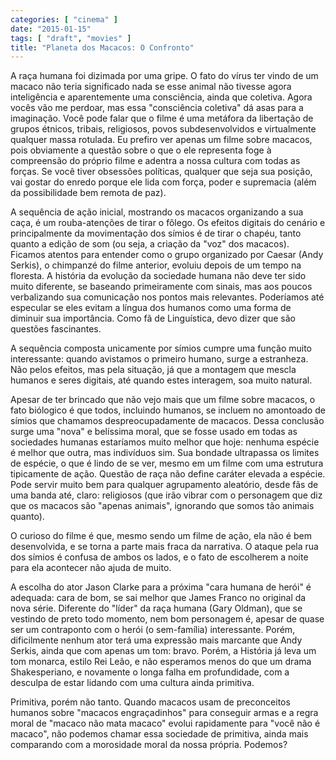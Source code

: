 ```yaml
---
categories: [ "cinema" ]
date: "2015-01-15"
tags: [ "draft", "movies" ]
title: "Planeta dos Macacos: O Confronto"
---
```

A raça humana foi dizimada por uma gripe. O fato do vírus ter
vindo de um macaco não teria significado nada se esse animal não
tivesse agora inteligência e aparentemente uma consciência, ainda
que coletiva. Agora vocês vão me perdoar, mas essa "consciência
coletiva" dá asas para a imaginação. Você pode falar que o filme é
uma metáfora da libertação de grupos étnicos, tribais, religiosos,
povos subdesenvolvidos e virtualmente qualquer massa rotulada. Eu prefiro
ver apenas um filme sobre macacos, pois obviamente a questão sobre o
que o ele representa foge à compreensão do próprio filme e adentra a
nossa cultura com todas as forças. Se você tiver obsessões políticas,
qualquer que seja sua posição, vai gostar do enredo porque ele lida com
força, poder e supremacia (além da possibilidade bem remota de paz).

A sequência de ação inicial, mostrando os macacos organizando a sua
caça, é um rouba-atenções de tirar o fôlego. Os efeitos digitais do
cenário e principalmente da movimentação dos símios é de tirar o
chapéu, tanto quanto a edição de som (ou seja, a criação da "voz"
dos macacos). Ficamos atentos para entender como o grupo organizado
por Caesar (Andy Serkis), o chimpanzé do filme anterior, evoluiu
depois de um tempo na floresta. A história da evolução da sociedade
humana não deve ter sido muito diferente, se baseando primeiramente
com sinais, mas aos poucos verbalizando sua comunicação nos pontos
mais relevantes. Poderíamos até especular se eles evitam a língua
dos humanos como uma forma de diminuir sua importância. Como fã de
Linguística, devo dizer que são questões fascinantes.

A sequência composta unicamente por símios cumpre uma função muito
interessante: quando avistamos o primeiro humano, surge a estranheza. Não
pelos efeitos, mas pela situação, já que a montagem que mescla humanos
e seres digitais, até quando estes interagem, soa muito natural.

Apesar de ter brincado que não vejo mais que um filme sobre macacos, o
fato biólogico é que todos, incluindo humanos, se incluem no amontoado
de símios que chamamos despreocupadamente de macacos. Dessa conclusão
surge uma "nova" e belíssima moral, que se fosse usado em todas as
sociedades humanas estaríamos muito melhor que hoje: nenhuma espécie é
melhor que outra, mas indivíduos sim. Sua bondade ultrapassa os limites
de espécie, o que é lindo de se ver, mesmo em um filme com uma estrutura
tipicamente de ação. Questão de raça não define caráter elevada
a espécie. Pode servir muito bem para qualquer agrupamento aleatório,
desde fãs de uma banda até, claro: religiosos (que irão vibrar com o
personagem que diz que os macacos são "apenas animais", ignorando que
somos tão animais quanto).

O curioso do filme é que, mesmo sendo um filme de ação, ela não é
bem desenvolvida, e se torna a parte mais fraca da narrativa. O ataque
pela rua dos símios é confusa de ambos os lados, e o fato de escolherem
a noite para ela acontecer não ajuda de muito.

A escolha do ator Jason Clarke para a próxima "cara humana de herói"
é adequada: cara de bom, se sai melhor que James Franco no original da
nova série. Diferente do "líder" da raça humana (Gary Oldman), que se
vestindo de preto todo momento, nem bom personagem é, apesar de quase
ser um contraponto com o herói (o sem-família) interessante. Porém,
dificilmente nenhum ator terá uma expressão mais marcante que Andy
Serkis, ainda que com apenas um tom: bravo. Porém, a História já leva
um tom monarca, estilo Rei Leão, e não esperamos menos do que um drama
Shakesperiano, e novamente o longa falha em profundidade, com a desculpa
de estar lidando com uma cultura ainda primitiva.

Primitiva, porém não tanto. Quando macacos usam de preconceitos humanos
sobre "macacos engraçadinhos" para conseguir armas e a regra moral de
"macaco não mata macaco" evolui rapidamente para "você não é macaco",
não podemos chamar essa sociedade de primitiva, ainda mais comparando
com a morosidade moral da nossa própria. Podemos?
